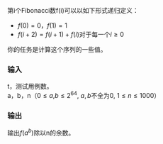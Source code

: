 第i个Fibonacci数f(i)可以以如下形式递归定义：
* $f(0)=0，f(1)=1$
* $f(i+2)=f(i+1)+f(i)$对于每一个$i\geq 0$

你的任务是计算这个序列的一些值。

### 输入
t，测试用例数。<br>
a，b，n（$0\leq a$,$b\leq2^{64}$, $a,b$不全为0,  $1\leq n \leq1000$）

### 输出
输出$f(a^{b})$除以n的余数。

